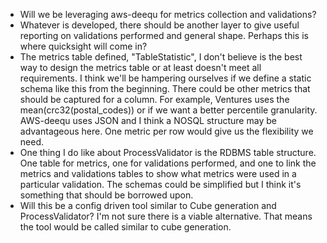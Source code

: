 * Will we be leveraging aws-deequ for metrics collection and validations?
* Whatever is developed, there should be another layer to give useful reporting on validations performed and general shape. Perhaps this is where quicksight will come in?
* The metrics table defined, "TableStatistic", I don't believe is the best way to design the metrics table or at least doesn't meet all requirements. I think we'll be hampering ourselves if we define a static schema like this from the beginning. There could be other metrics that should be captured for a column. For example, Ventures uses the mean(crc32(postal_codes)) or if we want a better percentile granularity. AWS-deequ uses JSON and I think a NOSQL structure may be advantageous here. One metric per row would give us the flexibility we need.
* One thing I do like about ProcessValidator is the RDBMS table structure. One table for metrics, one for validations performed, and one to link the metrics and validations tables to show what metrics were used in a particular validation. The schemas could be simplified but I think it's something that should be borrowed upon.
* Will this be a config driven tool similar to Cube generation and ProcessValidator? I'm not sure there is a viable alternative. That means the tool would be called similar to cube generation. 